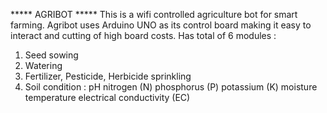 ***** AGRIBOT *****
This is a wifi controlled agriculture bot for smart farming.
Agribot uses Arduino UNO as its control board making it easy to interact and cutting of high board costs.
Has total of 6 modules :
1. Seed sowing
2. Watering
3. Fertilizer, Pesticide, Herbicide sprinkling
4. Soil condition :
   pH
   nitrogen (N)
   phosphorus (P)
   potassium (K)
   moisture
   temperature
   electrical conductivity (EC)
